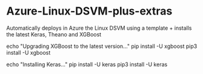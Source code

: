 # Azure-Linux-DSVM-plus-extras
Automatically deploys in Azure the Linux DSVM using a template + installs the latest Keras, Theano and  XGBoost

echo "Upgrading XGBoost to the latest version..."
pip install -U xgboost
pip3 install -U xgboost

echo "Installing Keras..."
pip install -U keras
pip3 install -U keras
